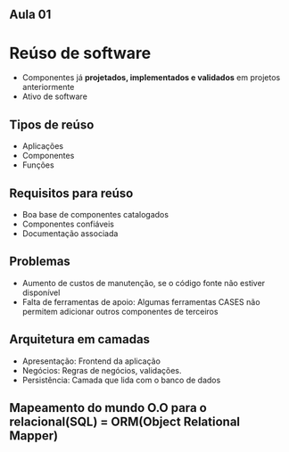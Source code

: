 ## Aula 01

# Reúso de software

- Componentes já **projetados, implementados e validados** em projetos anteriormente
- Ativo de software

## Tipos de reúso

- Aplicações
- Componentes
- Funções
  
## Requisitos para reúso

- Boa base de componentes catalogados
- Componentes confiáveis
- Documentação associada

## Problemas 

- Aumento de custos de manutenção, se o código fonte não estiver disponível
- Falta de ferramentas de apoio: Algumas ferramentas CASES não permitem adicionar outros componentes de terceiros

## Arquitetura em camadas

- Apresentação: Frontend da aplicação
- Negócios: Regras de negócios, validações.
- Persistência: Camada que lida com o banco de dados

## Mapeamento do mundo O.O para o relacional(SQL) = ORM(Object Relational Mapper)
